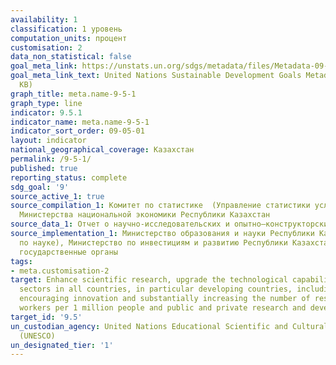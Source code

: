 ```yaml
---
availability: 1
classification: 1 уровень
computation_units: процент
customisation: 2
data_non_statistical: false
goal_meta_link: https://unstats.un.org/sdgs/metadata/files/Metadata-09-05-01.pdf
goal_meta_link_text: United Nations Sustainable Development Goals Metadata (PDF 382
  KB)
graph_title: meta.name-9-5-1
graph_type: line
indicator: 9.5.1
indicator_name: meta.name-9-5-1
indicator_sort_order: 09-05-01
layout: indicator
national_geographical_coverage: Казахстан
permalink: /9-5-1/
published: true
reporting_status: complete
sdg_goal: '9'
source_active_1: true
source_compilation_1: Комитет по статистике  (Управление статистики услуг и энергетики)
  Министерства национальной экономики Республики Казахстан
source_data_1: Отчет о научно-исследовательских и опытно–конструкторских работах
source_implementation_1: Министерство образования и науки Республики Казахстан (Комитет
  по науке), Министерство по инвестициям и развитию Республики Казахстан, Все отраслевые
  государственные органы
tags:
- meta.customisation-2
target: Enhance scientific research, upgrade the technological capabilities of industrial
  sectors in all countries, in particular developing countries, including, by 2030,
  encouraging innovation and substantially increasing the number of research and development
  workers per 1 million people and public and private research and development spending
target_id: '9.5'
un_custodian_agency: United Nations Educational Scientific and Cultural Organization
  (UNESCO)
un_designated_tier: '1'
---
```

